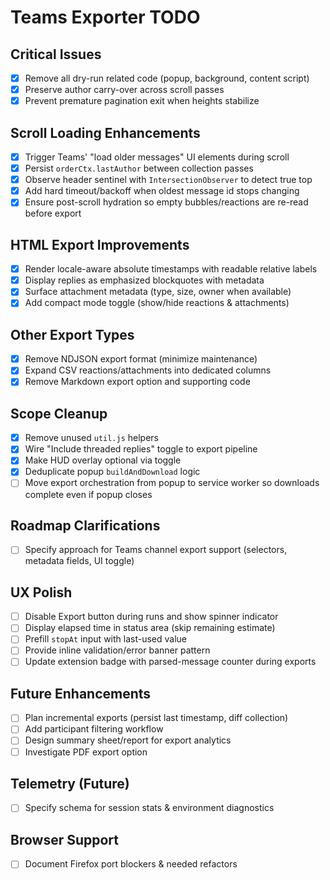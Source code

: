 # Teams Exporter TODO

## Critical Issues
- [x] Remove all dry-run related code (popup, background, content script)
- [x] Preserve author carry-over across scroll passes
- [x] Prevent premature pagination exit when heights stabilize

## Scroll Loading Enhancements
- [x] Trigger Teams' "load older messages" UI elements during scroll
- [x] Persist `orderCtx.lastAuthor` between collection passes
- [x] Observe header sentinel with `IntersectionObserver` to detect true top
- [x] Add hard timeout/backoff when oldest message id stops changing
- [x] Ensure post-scroll hydration so empty bubbles/reactions are re-read before export

## HTML Export Improvements
- [x] Render locale-aware absolute timestamps with readable relative labels
- [x] Display replies as emphasized blockquotes with metadata
- [x] Surface attachment metadata (type, size, owner when available)
- [x] Add compact mode toggle (show/hide reactions & attachments)

## Other Export Types
- [x] Remove NDJSON export format (minimize maintenance)
- [x] Expand CSV reactions/attachments into dedicated columns
- [x] Remove Markdown export option and supporting code

## Scope Cleanup
- [x] Remove unused `util.js` helpers
- [x] Wire "Include threaded replies" toggle to export pipeline
- [x] Make HUD overlay optional via toggle
- [x] Deduplicate popup `buildAndDownload` logic
- [ ] Move export orchestration from popup to service worker so downloads complete even if popup closes

## Roadmap Clarifications
- [ ] Specify approach for Teams channel export support (selectors, metadata fields, UI toggle)

## UX Polish
- [ ] Disable Export button during runs and show spinner indicator
- [ ] Display elapsed time in status area (skip remaining estimate)
- [ ] Prefill `stopAt` input with last-used value
- [ ] Provide inline validation/error banner pattern
- [ ] Update extension badge with parsed-message counter during exports

## Future Enhancements
- [ ] Plan incremental exports (persist last timestamp, diff collection)
- [ ] Add participant filtering workflow
- [ ] Design summary sheet/report for export analytics
- [ ] Investigate PDF export option

## Telemetry (Future)
- [ ] Specify schema for session stats & environment diagnostics

## Browser Support
- [ ] Document Firefox port blockers & needed refactors
